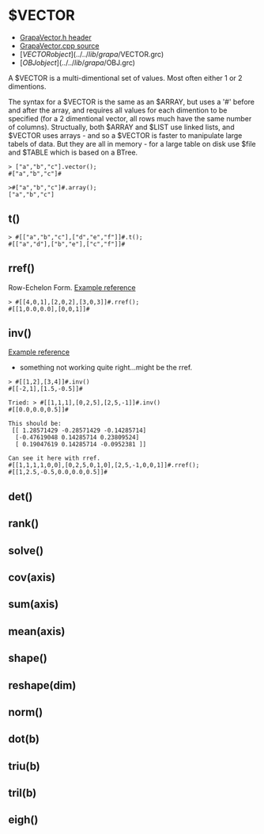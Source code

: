 # $VECTOR
- [GrapaVector.h header](../../source/grapa/GrapaVector.h)
- [GrapaVector.cpp source](../../source/grapa/GrapaVector.cpp)
- [$VECTOR object](../../lib/grapa/$VECTOR.grc)
- [$OBJ object](../../lib/grapa/$OBJ.grc)
 
A $VECTOR is a multi-dimentional set of values. Most often either 1 or 2 dimentions. 

The syntax for a $VECTOR is the same as an $ARRAY, but uses a '#' before and after the array, and requires all values for each dimention to be specified (for a 2 dimentional vector, all rows much have the same number of columns). Structually, both $ARRAY and $LIST use linked lists, and $VECTOR uses arrays - and so a $VECTOR is faster to manipulate large tabels of data. But they are all in memory - for a large table on disk use $file and $TABLE which is based on a BTree. 

```
> ["a","b","c"].vector();
#["a","b","c"]#

>#["a","b","c"]#.array();
["a","b","c"]
```

## t()

```
> #[["a","b","c"],["d","e","f"]]#.t();
#[["a","d"],["b","e"],["c","f"]]#
```

## rref()
Row-Echelon Form.
[Example reference](https://www.geeksforgeeks.org/row-echelon-form/)

```
> #[[4,0,1],[2,0,2],[3,0,3]]#.rref();
#[[1,0.0,0.0],[0,0,1]]#
```

## inv()
[Example reference](https://www.tutorialspoint.com/numpy/numpy_inv.htm)

* something not working quite right...might be the rref. 

```
> #[[1,2],[3,4]]#.inv()
#[[-2,1],[1.5,-0.5]]#
```

```
Tried: > #[[1,1,1],[0,2,5],[2,5,-1]]#.inv()
#[[0.0,0.0,0.5]]#

This should be:
 [[ 1.28571429 -0.28571429 -0.14285714]
  [-0.47619048 0.14285714 0.23809524]
  [ 0.19047619 0.14285714 -0.0952381 ]]

Can see it here with rref.
#[[1,1,1,1,0,0],[0,2,5,0,1,0],[2,5,-1,0,0,1]]#.rref();
#[[1,2.5,-0.5,0.0,0.0,0.5]]#
```

## det()

## rank()

## solve()

## cov(axis)

## sum(axis)

## mean(axis)

## shape()

## reshape(dim) 

## norm()

## dot(b)

## triu(b) 

## tril(b)

## eigh()
